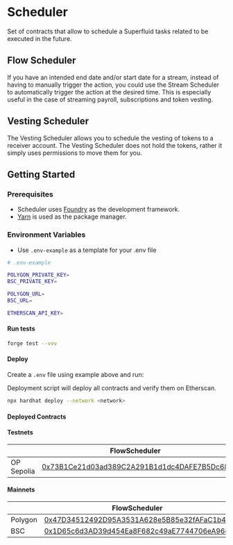 # Scheduler

Set of contracts that allow to schedule a Superfluid tasks related to be executed in the future.

## Flow Scheduler

If you have an intended end date and/or start date for a stream, instead of having to manually trigger the action, you could use the Stream Scheduler to automatically trigger the action at the desired time. This is especially useful in the case of streaming payroll, subscriptions and token vesting.

## Vesting Scheduler

The Vesting Scheduler allows you to schedule the vesting of tokens to a receiver account. The Vesting Scheduler does not hold the tokens, rather it simply uses permissions to move them for you.

## Getting Started

### Prerequisites

- Scheduler uses [Foundry](https://github.com/gakonst/foundry#installation) as the development framework.
- [Yarn](https://github.com/yarnpkg/yarn) is used as the package manager.

### Environment Variables

- Use `.env-example` as a template for your .env file

```bash
# .env-example

POLYGON_PRIVATE_KEY=
BSC_PRIVATE_KEY=

POLYGON_URL=
BSC_URL=

ETHERSCAN_API_KEY=
```

#### Run tests

```bash
forge test --vvv
```

#### Deploy

Create a `.env` file using example above and run:

Deployment script will deploy all contracts and verify them on Etherscan.

```bash
npx hardhat deploy --network <network>
```


#### Deployed Contracts

#### Testnets
|          | FlowScheduler                                                                                                                        | VestingScheduler                                                                                                                     |
|----------|--------------------------------------------------------------------------------------------------------------------------------------|--------------------------------------------------------------------------------------------------------------------------------------|
| OP Sepolia   | [0x73B1Ce21d03ad389C2A291B1d1dc4DAFE7B5Dc68](https://sepolia-optimism.etherscan.io/address/0x73B1Ce21d03ad389C2A291B1d1dc4DAFE7B5Dc68) | [0x27444c0235a4D921F3106475faeba0B5e7ABDD7a](https://sepolia-optimism.etherscan.io/address/0x27444c0235a4D921F3106475faeba0B5e7ABDD7a) |

#### Mainnets
|         | FlowScheduler                                                                                                                 | VestingScheduler                                                                                                              |
|---------|-------------------------------------------------------------------------------------------------------------------------------|-------------------------------------------------------------------------------------------------------------------------------|
| Polygon | [0x47D34512492D95A3531A628e5B85e32fAFaC1b42](https://polygonscan.com/address/0x47D34512492D95A3531A628e5B85e32fAFaC1b42#code) | [0xF9B3b4c23d08ebcBb8A70F5C7471E3Edd3ddF210](https://polygonscan.com/address/0xF9B3b4c23d08ebcBb8A70F5C7471E3Edd3ddF210#code) |
| BSC     | [0x1D65c6d3AD39d454Ea8F682c49aE7744706eA96d](https://bscscan.com/address/0x1D65c6d3AD39d454Ea8F682c49aE7744706eA96d#code)     | [0x4f268bfB109439D7c23A903c237cdBEbd7E987a1](https://bscscan.com/address/0x4f268bfB109439D7c23A903c237cdBEbd7E987a1#code)     |

